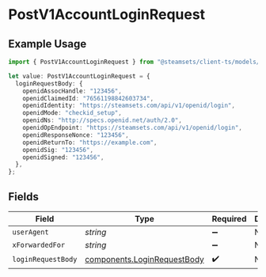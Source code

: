 # PostV1AccountLoginRequest

## Example Usage

```typescript
import { PostV1AccountLoginRequest } from "@steamsets/client-ts/models/operations";

let value: PostV1AccountLoginRequest = {
  loginRequestBody: {
    openidAssocHandle: "123456",
    openidClaimedId: "76561198842603734",
    openidIdentity: "https://steamsets.com/api/v1/openid/login",
    openidMode: "checkid_setup",
    openidNs: "http://specs.openid.net/auth/2.0",
    openidOpEndpoint: "https://steamsets.com/api/v1/openid/login",
    openidResponseNonce: "123456",
    openidReturnTo: "https://example.com",
    openidSig: "123456",
    openidSigned: "123456",
  },
};
```

## Fields

| Field                                                                      | Type                                                                       | Required                                                                   | Description                                                                |
| -------------------------------------------------------------------------- | -------------------------------------------------------------------------- | -------------------------------------------------------------------------- | -------------------------------------------------------------------------- |
| `userAgent`                                                                | *string*                                                                   | :heavy_minus_sign:                                                         | N/A                                                                        |
| `xForwardedFor`                                                            | *string*                                                                   | :heavy_minus_sign:                                                         | N/A                                                                        |
| `loginRequestBody`                                                         | [components.LoginRequestBody](../../models/components/loginrequestbody.md) | :heavy_check_mark:                                                         | N/A                                                                        |